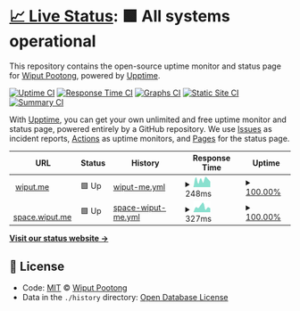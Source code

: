 # [📈 Live Status](https://status.wi.in.th): <!--live status--> **🟩 All systems operational**

This repository contains the open-source uptime monitor and status page for [Wiput Pootong](https://cv.wiput.me), powered by [Upptime](https://github.com/upptime/upptime).

[![Uptime CI](https://github.com/koj-co/upptime/workflows/Uptime%20CI/badge.svg)](https://github.com/koj-co/upptime/actions?query=workflow%3A%22Uptime+CI%22)
[![Response Time CI](https://github.com/koj-co/upptime/workflows/Response%20Time%20CI/badge.svg)](https://github.com/koj-co/upptime/actions?query=workflow%3A%22Response+Time+CI%22)
[![Graphs CI](https://github.com/koj-co/upptime/workflows/Graphs%20CI/badge.svg)](https://github.com/koj-co/upptime/actions?query=workflow%3A%22Graphs+CI%22)
[![Static Site CI](https://github.com/koj-co/upptime/workflows/Static%20Site%20CI/badge.svg)](https://github.com/koj-co/upptime/actions?query=workflow%3A%22Static+Site+CI%22)
[![Summary CI](https://github.com/koj-co/upptime/workflows/Summary%20CI/badge.svg)](https://github.com/koj-co/upptime/actions?query=workflow%3A%22Summary+CI%22)

With [Upptime](https://upptime.js.org), you can get your own unlimited and free uptime monitor and status page, powered entirely by a GitHub repository. We use [Issues](https://github.com/wiput1999/uptime/issues) as incident reports, [Actions](https://github.com/wiput1999/uptime/actions) as uptime monitors, and [Pages](https://status.wi.in.th) for the status page.

<!--start: status pages-->
<!-- This summary is generated by Upptime (https://github.com/upptime/upptime) -->
<!-- Do not edit this manually, your changes will be overwritten -->
<!-- prettier-ignore -->
| URL | Status | History | Response Time | Uptime |
| --- | ------ | ------- | ------------- | ------ |
| <img alt="" src="https://icons.duckduckgo.com/ip3/wiput.me.ico" height="13"> [wiput.me](https://wiput.me) | 🟩 Up | [wiput-me.yml](https://github.com/wiput1999/uptime/commits/HEAD/history/wiput-me.yml) | <details><summary><img alt="Response time graph" src="./graphs/wiput-me/response-time-week.png" height="20"> 248ms</summary><br><a href="https://status.wiput.me/history/wiput-me"><img alt="Response time 196" src="https://img.shields.io/endpoint?url=https%3A%2F%2Fraw.githubusercontent.com%2Fwiput1999%2Fuptime%2FHEAD%2Fapi%2Fwiput-me%2Fresponse-time.json"></a><br><a href="https://status.wiput.me/history/wiput-me"><img alt="24-hour response time 312" src="https://img.shields.io/endpoint?url=https%3A%2F%2Fraw.githubusercontent.com%2Fwiput1999%2Fuptime%2FHEAD%2Fapi%2Fwiput-me%2Fresponse-time-day.json"></a><br><a href="https://status.wiput.me/history/wiput-me"><img alt="7-day response time 248" src="https://img.shields.io/endpoint?url=https%3A%2F%2Fraw.githubusercontent.com%2Fwiput1999%2Fuptime%2FHEAD%2Fapi%2Fwiput-me%2Fresponse-time-week.json"></a><br><a href="https://status.wiput.me/history/wiput-me"><img alt="30-day response time 232" src="https://img.shields.io/endpoint?url=https%3A%2F%2Fraw.githubusercontent.com%2Fwiput1999%2Fuptime%2FHEAD%2Fapi%2Fwiput-me%2Fresponse-time-month.json"></a><br><a href="https://status.wiput.me/history/wiput-me"><img alt="1-year response time 198" src="https://img.shields.io/endpoint?url=https%3A%2F%2Fraw.githubusercontent.com%2Fwiput1999%2Fuptime%2FHEAD%2Fapi%2Fwiput-me%2Fresponse-time-year.json"></a></details> | <details><summary><a href="https://status.wiput.me/history/wiput-me">100.00%</a></summary><a href="https://status.wiput.me/history/wiput-me"><img alt="All-time uptime 99.99%" src="https://img.shields.io/endpoint?url=https%3A%2F%2Fraw.githubusercontent.com%2Fwiput1999%2Fuptime%2FHEAD%2Fapi%2Fwiput-me%2Fuptime.json"></a><br><a href="https://status.wiput.me/history/wiput-me"><img alt="24-hour uptime 100.00%" src="https://img.shields.io/endpoint?url=https%3A%2F%2Fraw.githubusercontent.com%2Fwiput1999%2Fuptime%2FHEAD%2Fapi%2Fwiput-me%2Fuptime-day.json"></a><br><a href="https://status.wiput.me/history/wiput-me"><img alt="7-day uptime 100.00%" src="https://img.shields.io/endpoint?url=https%3A%2F%2Fraw.githubusercontent.com%2Fwiput1999%2Fuptime%2FHEAD%2Fapi%2Fwiput-me%2Fuptime-week.json"></a><br><a href="https://status.wiput.me/history/wiput-me"><img alt="30-day uptime 100.00%" src="https://img.shields.io/endpoint?url=https%3A%2F%2Fraw.githubusercontent.com%2Fwiput1999%2Fuptime%2FHEAD%2Fapi%2Fwiput-me%2Fuptime-month.json"></a><br><a href="https://status.wiput.me/history/wiput-me"><img alt="1-year uptime 100.00%" src="https://img.shields.io/endpoint?url=https%3A%2F%2Fraw.githubusercontent.com%2Fwiput1999%2Fuptime%2FHEAD%2Fapi%2Fwiput-me%2Fuptime-year.json"></a></details>
| <img alt="" src="https://icons.duckduckgo.com/ip3/space.wiput.me.ico" height="13"> [space.wiput.me](https://space.wiput.me) | 🟩 Up | [space-wiput-me.yml](https://github.com/wiput1999/uptime/commits/HEAD/history/space-wiput-me.yml) | <details><summary><img alt="Response time graph" src="./graphs/space-wiput-me/response-time-week.png" height="20"> 327ms</summary><br><a href="https://status.wiput.me/history/space-wiput-me"><img alt="Response time 212" src="https://img.shields.io/endpoint?url=https%3A%2F%2Fraw.githubusercontent.com%2Fwiput1999%2Fuptime%2FHEAD%2Fapi%2Fspace-wiput-me%2Fresponse-time.json"></a><br><a href="https://status.wiput.me/history/space-wiput-me"><img alt="24-hour response time 617" src="https://img.shields.io/endpoint?url=https%3A%2F%2Fraw.githubusercontent.com%2Fwiput1999%2Fuptime%2FHEAD%2Fapi%2Fspace-wiput-me%2Fresponse-time-day.json"></a><br><a href="https://status.wiput.me/history/space-wiput-me"><img alt="7-day response time 327" src="https://img.shields.io/endpoint?url=https%3A%2F%2Fraw.githubusercontent.com%2Fwiput1999%2Fuptime%2FHEAD%2Fapi%2Fspace-wiput-me%2Fresponse-time-week.json"></a><br><a href="https://status.wiput.me/history/space-wiput-me"><img alt="30-day response time 260" src="https://img.shields.io/endpoint?url=https%3A%2F%2Fraw.githubusercontent.com%2Fwiput1999%2Fuptime%2FHEAD%2Fapi%2Fspace-wiput-me%2Fresponse-time-month.json"></a><br><a href="https://status.wiput.me/history/space-wiput-me"><img alt="1-year response time 217" src="https://img.shields.io/endpoint?url=https%3A%2F%2Fraw.githubusercontent.com%2Fwiput1999%2Fuptime%2FHEAD%2Fapi%2Fspace-wiput-me%2Fresponse-time-year.json"></a></details> | <details><summary><a href="https://status.wiput.me/history/space-wiput-me">100.00%</a></summary><a href="https://status.wiput.me/history/space-wiput-me"><img alt="All-time uptime 99.99%" src="https://img.shields.io/endpoint?url=https%3A%2F%2Fraw.githubusercontent.com%2Fwiput1999%2Fuptime%2FHEAD%2Fapi%2Fspace-wiput-me%2Fuptime.json"></a><br><a href="https://status.wiput.me/history/space-wiput-me"><img alt="24-hour uptime 100.00%" src="https://img.shields.io/endpoint?url=https%3A%2F%2Fraw.githubusercontent.com%2Fwiput1999%2Fuptime%2FHEAD%2Fapi%2Fspace-wiput-me%2Fuptime-day.json"></a><br><a href="https://status.wiput.me/history/space-wiput-me"><img alt="7-day uptime 100.00%" src="https://img.shields.io/endpoint?url=https%3A%2F%2Fraw.githubusercontent.com%2Fwiput1999%2Fuptime%2FHEAD%2Fapi%2Fspace-wiput-me%2Fuptime-week.json"></a><br><a href="https://status.wiput.me/history/space-wiput-me"><img alt="30-day uptime 100.00%" src="https://img.shields.io/endpoint?url=https%3A%2F%2Fraw.githubusercontent.com%2Fwiput1999%2Fuptime%2FHEAD%2Fapi%2Fspace-wiput-me%2Fuptime-month.json"></a><br><a href="https://status.wiput.me/history/space-wiput-me"><img alt="1-year uptime 100.00%" src="https://img.shields.io/endpoint?url=https%3A%2F%2Fraw.githubusercontent.com%2Fwiput1999%2Fuptime%2FHEAD%2Fapi%2Fspace-wiput-me%2Fuptime-year.json"></a></details>

<!--end: status pages-->

[**Visit our status website →**](https://status.wi.in.th)

## 📄 License

- Code: [MIT](./LICENSE) © [Wiput Pootong](https://cv.wiput.me)
- Data in the `./history` directory: [Open Database License](https://opendatacommons.org/licenses/odbl/1-0/)
